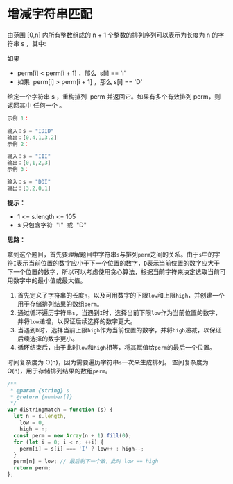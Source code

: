 # 增减字符串匹配

由范围 [0,n] 内所有整数组成的 n + 1 个整数的排列序列可以表示为长度为 n 的字符串 s ，其中:

如果

- perm[i] < perm[i + 1] ，那么  s[i] == 'I'
- 如果  perm[i] > perm[i + 1] ，那么 s[i] == 'D'

给定一个字符串 s ，重构排列  perm 并返回它。如果有多个有效排列 perm，则返回其中 任何一个 。

```js
示例 1：

输入：s = "IDID"
输出：[0,4,1,3,2]
示例 2：

输入：s = "III"
输出：[0,1,2,3]
示例 3：

输入：s = "DDI"
输出：[3,2,0,1]
```

**提示：**

- 1 <= s.length <= 105
- s 只包含字符  "I"  或  "D"

**思路：**

拿到这个题目，首先要理解题目中字符串`s`与排列`perm`之间的关系。由于`s`中的字符`I`表示当前位置的数字应小于下一个位置的数字，`D`表示当前位置的数字应大于下一个位置的数字，所以可以考虑使用贪心算法，根据当前字符来决定选取当前可用数字中的最小值或最大值。

1. 首先定义了字符串的长度`n`，以及可用数字的下限`low`和上限`high`，并创建一个用于存储排列结果的数组`perm`。
2. 通过循环遍历字符串`s`，当遇到`I`时，选择当前下限`low`作为当前位置的数字，并将`low`递增，以保证后续选择的数字更大。
3. 当遇到`D`时，选择当前上限`high`作为当前位置的数字，并将`high`递减，以保证后续选择的数字更小。
4. 循环结束后，由于此时`low`和`high`相等，将其赋值给`perm`的最后一个位置。

时间复杂度为 O(n)，因为需要遍历字符串`s`一次来生成排列。
空间复杂度为 O(n)，用于存储排列结果的数组`perm`。

```js
/**
 * @param {string} s
 * @return {number[]}
 */
var diStringMatch = function (s) {
  let n = s.length,
    low = 0,
    high = n;
  const perm = new Array(n + 1).fill(0);
  for (let i = 0; i < n; ++i) {
    perm[i] = s[i] === 'I' ? low++ : high--;
  }
  perm[n] = low; // 最后剩下一个数，此时 low == high
  return perm;
};
```
